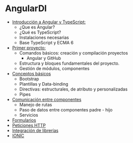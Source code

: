 # AngularDI
 
- <a href="./T1">Introducción a Angular y TypeScript:</a>
	- ¿Que es Ángular?
	- ¿Qué es TypeScript?
	- Instalaciones necesarias
	- Base TypeScript y ECMA 6
- <a href="./T2">Primer proyecto:</a>
    - Comandos básicos: creación y compilación proyectos
    	- Angular y GitHub 
	- Estructura y bloques fundamentales del proyecto.
	- Gestión de módulos, componentes
- [Conceptos básicos](#tema3)
	- Bootstrap
	- Plantillas y Data-binding
	- Directivas: estructurales, de atributo y personalizadas
	- Pipes
- [Comunicación entre componentes](#tema4)
	- Manejo de rutas
	- Paso de datos entre componentes padre - hijo
	- Servicios
- [Formularios](#tema5)
- [Peticiones HTTP](#tema6)
- [Integración de librerías](#tema7)
- [IONIC](#tema8) 


